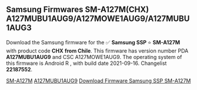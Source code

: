 <h2>Samsung Firmwares SM-A127M(CHX) A127MUBU1AUG9/A127MOWE1AUG9/A127MUBU1AUG3</h2>
Download the Samsung firmware for the ✅ <strong>Samsung SSP </strong> ⭐ <strong>SM-A127M</strong> with product code <strong>CHX</strong> <strong> from Chile</strong>. This firmware has version number PDA <strong>A127MUBU1AUG9</strong> and CSC A127MOWE1AUG9. The operating system of this firmware is Android R , with build date 2021-09-16. Changelist <strong>22187552</strong>.


[SM-A127M](https://samfirm.shop/samsung/model/SM-A127M)
[A127MUBU1AUG9](https://samfirm.shop/samsung/pda/A127MUBU1AUG9)
[Download Firmware Samsung SSP SM-A127M](https://samfirm.shop/samsung/firmware/457816)
